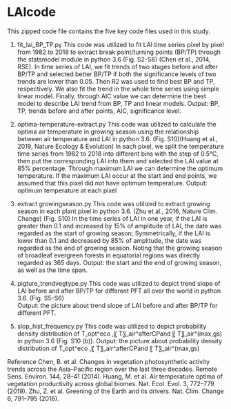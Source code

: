 # LAIcode

This zipped code file contains the five key code files used in this study.

1. fit_lai_BP_TP.py 
This code was utilized to fit LAI time series pixel by pixel from 1982 to 2018 to extract break point/turning points (BP/TP) through the statsmodel module in python 3.6 (Fig.  S2-S6) (Chen et al., 2014, RSE). 
In time series of LAI, we fit trends of two stages before and after BP/TP and selected better BP/TP if both the significance levels of two trends are lower than 0.05. Then R2 was used to find best BP and TP, respectively. We also fit the trend in the whole time series using simple linear model. Finally, through AIC value we can determine the best model to describe LAI trend from BP, TP and linear models. 
Output: BP, TP, trends before and after points, AIC, significance level.

2. optima-temperature-extract.py
This code was utilized to calculate the optima air temperature in growing season using the relationship between air temperature and LAI in python 3.6. (Fig. S10)(Huang et al., 2019, Nature Ecology & Evolution) 
In each pixel, we split the temperature time series from 1982 to 2018 into different bins with the step of 0.5℃, then put the corresponding LAI into them and selected the LAI value at 85% percentage. Through maximum LAI we can determine the optimum temperature. If the maximum LAI occur at the start and end points, we assumed that this pixel did not have optimum temperature.
Output: optimum temperature at each pixel

3. extract growingseason.py
This code was utilized to extract growing season in each plant pixel in python 3.6. (Zhu et al., 2016, Nature Clim. Change) (Fig.  S10)
In the time series of LAI in one year, if the LAI is greater than 0.1 and increased by 15% of amplitude of LAI, the date was regarded as the start of growing season; Symmetrically, if the LAI is lower than 0.1 and decreased by 85% of amplitude, the date was regarded as the end of growing season. Noting that the growing season of broadleaf evergreen forests in equatorial regions was directly regarded as 365 days. 
Output: the start and the end of growing season, as well as the time span. 

4. pigture_trendvegtype.py
This code was utilized to depict trend slope of LAI before and after BP/TP for different PFT all over the world in python 3.6. (Fig.  S5-S6)  
Output: the picture about trend slope of LAI before and after BP/TP for different PFT.

5. slop_hist_frequency.py
This code was utilized to depict probability density distribution of T_opt^eco  ,〖 T〗_air^afterCPand 〖 T〗_air^(max,gs) in python 3.6 (Fig. S10 (b)).
Output: the picture about probability density distribution of T_opt^eco  ,〖 T〗_air^afterCPand 〖 T〗_air^(max,gs)

Reference
Chen, B. et al. Changes in vegetation photosynthetic activity trends across the Asia–Pacific region over the last three decades. Remote Sens. Environ. 144, 28–41 (2014).
Huang, M. et al. Air temperature optima of vegetation productivity across global biomes. Nat. Ecol. Evol. 3, 772–779 (2019).
Zhu, Z. et al. Greening of the Earth and its drivers. Nat. Clim. Change 6, 791–795 (2016).
